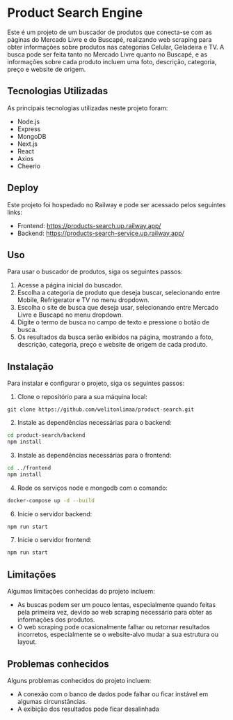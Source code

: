 # Product Search Engine
Este é um projeto de um buscador de produtos que conecta-se com as páginas do Mercado Livre e do Buscapé, realizando web scraping para obter informações 
sobre produtos nas categorias Celular, Geladeira e TV. A busca pode ser feita tanto no Mercado Livre quanto no Buscapé, e as informações sobre cada 
produto incluem uma foto, descrição, categoria, preço e website de origem.

## Tecnologias Utilizadas
As principais tecnologias utilizadas neste projeto foram:
- Node.js
- Express
- MongoDB
- Next.js
- React
- Axios
- Cheerio

## Deploy
Este projeto foi hospedado no Railway e pode ser acessado pelos seguintes links:
- Frontend: https://products-search.up.railway.app/
- Backend: https://products-search-service.up.railway.app/

## Uso
Para usar o buscador de produtos, siga os seguintes passos:

1. Acesse a página inicial do buscador.
2. Escolha a categoria de produto que deseja buscar, selecionando entre Mobile, Refrigerator e TV no menu dropdown.
3. Escolha o site de busca que deseja usar, selecionando entre Mercado Livre e Buscapé no menu dropdown.
4. Digite o termo de busca no campo de texto e pressione o botão de busca.
5. Os resultados da busca serão exibidos na página, mostrando a foto, descrição, categoria, preço e website de origem de cada produto.

## Instalação
Para instalar e configurar o projeto, siga os seguintes passos:

1. Clone o repositório para a sua máquina local:
```shell script
git clone https://github.com/welitonlimaa/product-search.git
```
2. Instale as dependências necessárias para o backend:
```bash
cd product-search/backend
npm install
```
3. Instale as dependências necessárias para o frontend:
```bash
cd ../frontend
npm install
```
4. Rode os serviços node e mongodb com o comando:
```bash
docker-compose up -d --build
```
6. Inicie o servidor backend:
```bash
npm run start
```
7. Inicie o servidor frontend:
```bash
npm run start
```

## Limitações
Algumas limitações conhecidas do projeto incluem:
- As buscas podem ser um pouco lentas, especialmente quando feitas pela primeira vez, devido ao web scraping necessário para obter as informações dos produtos.
- O web scraping pode ocasionalmente falhar ou retornar resultados incorretos, especialmente se o website-alvo mudar a sua estrutura ou layout.

## Problemas conhecidos
Alguns problemas conhecidos do projeto incluem:
- A conexão com o banco de dados pode falhar ou ficar instável em algumas circunstâncias.
- A exibição dos resultados pode ficar desalinhada
